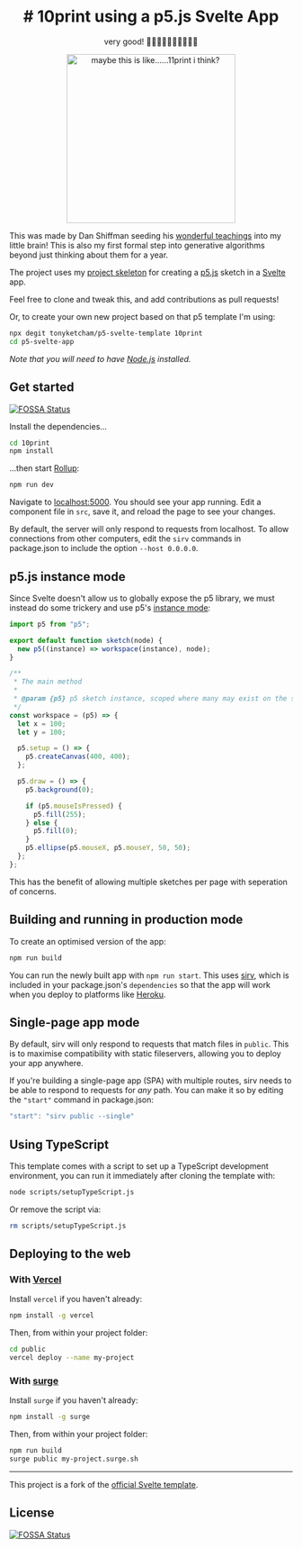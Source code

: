 <h1 align="center"># 10print using a p5.js Svelte App</h1>
<p align="center">
very good! 👋👋🏿👋🏽👋🏻👋🏾👋
</p>

<p align="center">
  <img src="public/11print.png" alt="maybe this is like......11print i think?" width="300" height="300" />
</p>

This was made by Dan Shiffman seeding his [wonderful teachings](https://www.youtube.com/watch?v=bEyTZ5ZZxZs) into my little brain! This is also my first formal step into generative algorithms beyond just thinking about them for a year.

The project uses my [project skeleton](https://github.com/tonyketcham/p5-svelte-template) for creating a [p5.js](https://p5js.org/) sketch in a [Svelte](https://svelte.dev) app.

Feel free to clone and tweak this, and add contributions as pull requests!

Or, to create your own new project based on that p5 template I'm using:

```bash
npx degit tonyketcham/p5-svelte-template 10print
cd p5-svelte-app
```

_Note that you will need to have [Node.js](https://nodejs.org) installed._

## Get started
[![FOSSA Status](https://app.fossa.com/api/projects/git%2Bgithub.com%2Ftonyketcham%2F10print.svg?type=shield)](https://app.fossa.com/projects/git%2Bgithub.com%2Ftonyketcham%2F10print?ref=badge_shield)


Install the dependencies...

```bash
cd 10print
npm install
```

...then start [Rollup](https://rollupjs.org):

```bash
npm run dev
```

Navigate to [localhost:5000](http://localhost:5000). You should see your app running. Edit a component file in `src`, save it, and reload the page to see your changes.

By default, the server will only respond to requests from localhost. To allow connections from other computers, edit the `sirv` commands in package.json to include the option `--host 0.0.0.0`.

## p5.js instance mode

Since Svelte doesn't allow us to globally expose the p5 library, we must instead do some trickery and use p5's [instance mode](https://github.com/processing/p5.js/wiki/Global-and-instance-mode):

```js
import p5 from "p5";

export default function sketch(node) {
  new p5((instance) => workspace(instance), node);
}

/**
 * The main method
 *
 * @param {p5} p5 sketch instance, scoped where many may exist on the same page
 */
const workspace = (p5) => {
  let x = 100;
  let y = 100;

  p5.setup = () => {
    p5.createCanvas(400, 400);
  };

  p5.draw = () => {
    p5.background(0);

    if (p5.mouseIsPressed) {
      p5.fill(255);
    } else {
      p5.fill(0);
    }
    p5.ellipse(p5.mouseX, p5.mouseY, 50, 50);
  };
};
```

This has the benefit of allowing multiple sketches per page with seperation of concerns.

## Building and running in production mode

To create an optimised version of the app:

```bash
npm run build
```

You can run the newly built app with `npm run start`. This uses [sirv](https://github.com/lukeed/sirv), which is included in your package.json's `dependencies` so that the app will work when you deploy to platforms like [Heroku](https://heroku.com).

## Single-page app mode

By default, sirv will only respond to requests that match files in `public`. This is to maximise compatibility with static fileservers, allowing you to deploy your app anywhere.

If you're building a single-page app (SPA) with multiple routes, sirv needs to be able to respond to requests for _any_ path. You can make it so by editing the `"start"` command in package.json:

```js
"start": "sirv public --single"
```

## Using TypeScript

This template comes with a script to set up a TypeScript development environment, you can run it immediately after cloning the template with:

```bash
node scripts/setupTypeScript.js
```

Or remove the script via:

```bash
rm scripts/setupTypeScript.js
```

## Deploying to the web

### With [Vercel](https://vercel.com)

Install `vercel` if you haven't already:

```bash
npm install -g vercel
```

Then, from within your project folder:

```bash
cd public
vercel deploy --name my-project
```

### With [surge](https://surge.sh/)

Install `surge` if you haven't already:

```bash
npm install -g surge
```

Then, from within your project folder:

```bash
npm run build
surge public my-project.surge.sh
```

---

This project is a fork of the [official Svelte template](https://github.com/sveltejs/template).


## License
[![FOSSA Status](https://app.fossa.com/api/projects/git%2Bgithub.com%2Ftonyketcham%2F10print.svg?type=large)](https://app.fossa.com/projects/git%2Bgithub.com%2Ftonyketcham%2F10print?ref=badge_large)